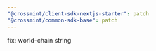 ```yaml
---
"@crossmint/client-sdk-nextjs-starter": patch
"@crossmint/common-sdk-base": patch
---
```


fix: world-chain string
